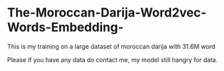 # The-Moroccan-Darija-Word2vec-Words-Embedding-
This is my training on a large dataset of moroccan darija with 31.6M word

Please if you have any data do contact me, my model still hangry for data.
